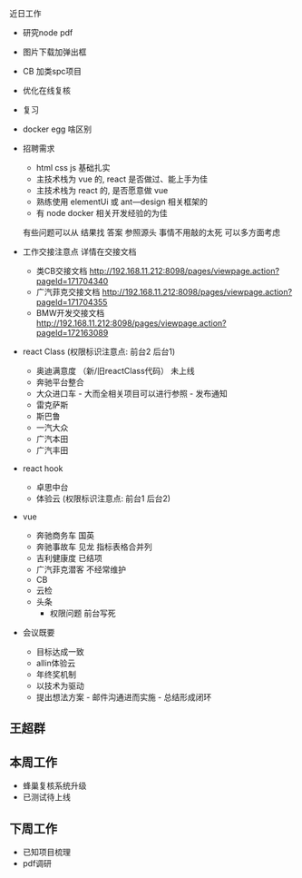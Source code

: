 近日工作
- 研究node pdf
- 图片下载加弹出框
- CB 加类spc项目
- 优化在线复核
- 复习
- docker  egg 啥区别

- 招聘需求
  - html css js 基础扎实
  - 主技术栈为 vue 的, react 是否做过、能上手为佳
  - 主技术栈为 react 的, 是否愿意做 vue
  - 熟练使用 elementUi 或 ant—design 相关框架的
  - 有 node docker 相关开发经验的为佳

  有些问题可以从 结果找 答案 参照源头
  事情不用敲的太死 可以多方面考虑 


- 工作交接注意点 详情在交接文档
  - 类CB交接文档 http://192.168.11.212:8098/pages/viewpage.action?pageId=171704340
  - 广汽菲克交接文档  http://192.168.11.212:8098/pages/viewpage.action?pageId=171704355
  - BMW开发交接文档   http://192.168.11.212:8098/pages/viewpage.action?pageId=172163089
- react Class (权限标识注意点: 前台2  后台1)
  - 奥迪满意度  （新/旧reactClass代码） 未上线
  - 奔驰平台整合
  - 大众进口车 - 大而全相关项目可以进行参照 - 发布通知
  - 雷克萨斯
  - 斯巴鲁
  - 一汽大众
  - 广汽本田
  - 广汽丰田
- react hook
  - 卓思中台
  - 体验云 (权限标识注意点: 前台1  后台2)
- vue
  - 奔驰商务车 国英
  - 奔驰事故车 见龙 指标表格合并列
  - 吉利健康度 已结项
  - 广汽菲克潜客 不经常维护
  - CB
  - 云检
  - 头条
    - 权限问题 前台写死

- 会议既要
  - 目标达成一致
  - allin体验云
  - 年终奖机制
  - 以技术为驱动
  - 提出想法方案 - 邮件沟通进而实施 - 总结形成闭环


## 王超群
 ## 本周工作
  - 蜂巢复核系统升级
  - 已测试待上线
 ## 下周工作
  - 已知项目梳理
  - pdf调研






